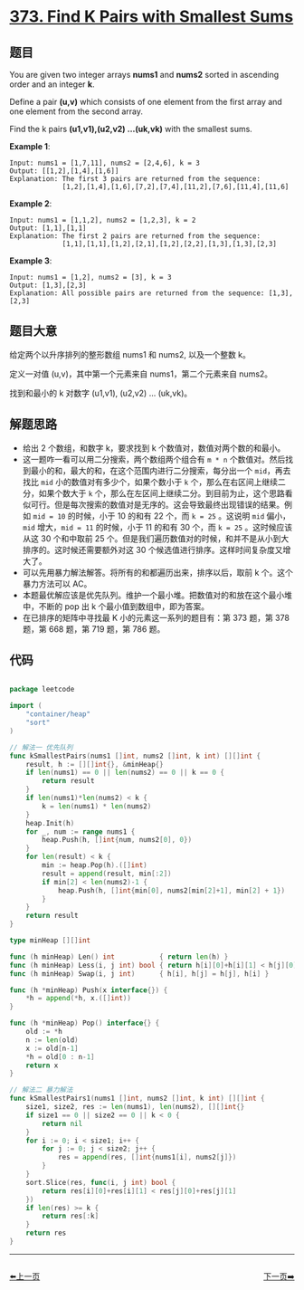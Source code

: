 # [373. Find K Pairs with Smallest Sums](https://leetcode.com/problems/find-k-pairs-with-smallest-sums/)


## 题目

You are given two integer arrays **nums1** and **nums2** sorted in ascending order and an integer **k**.

Define a pair **(u,v)** which consists of one element from the first array and one element from the second array.

Find the k pairs **(u1,v1),(u2,v2) ...(uk,vk)** with the smallest sums.

**Example 1**:

    Input: nums1 = [1,7,11], nums2 = [2,4,6], k = 3
    Output: [[1,2],[1,4],[1,6]] 
    Explanation: The first 3 pairs are returned from the sequence: 
                 [1,2],[1,4],[1,6],[7,2],[7,4],[11,2],[7,6],[11,4],[11,6]

**Example 2**:

    Input: nums1 = [1,1,2], nums2 = [1,2,3], k = 2
    Output: [1,1],[1,1]
    Explanation: The first 2 pairs are returned from the sequence: 
                 [1,1],[1,1],[1,2],[2,1],[1,2],[2,2],[1,3],[1,3],[2,3]

**Example 3**:

    Input: nums1 = [1,2], nums2 = [3], k = 3
    Output: [1,3],[2,3]
    Explanation: All possible pairs are returned from the sequence: [1,3],[2,3]


## 题目大意


给定两个以升序排列的整形数组 nums1 和 nums2, 以及一个整数 k。

定义一对值 (u,v)，其中第一个元素来自 nums1，第二个元素来自 nums2。

找到和最小的 k 对数字 (u1,v1), (u2,v2) ... (uk,vk)。



## 解题思路


- 给出 2 个数组，和数字 k，要求找到 k 个数值对，数值对两个数的和最小。
- 这一题咋一看可以用二分搜索，两个数组两个组合有 `m * n` 个数值对。然后找到最小的和，最大的和，在这个范围内进行二分搜索，每分出一个 `mid`，再去找比 `mid` 小的数值对有多少个，如果个数小于 `k` 个，那么在右区间上继续二分，如果个数大于 `k` 个，那么在左区间上继续二分。到目前为止，这个思路看似可行。但是每次搜索的数值对是无序的。这会导致最终出现错误的结果。例如 `mid = 10` 的时候，小于 10 的和有 22 个，而 `k = 25` 。这说明 `mid` 偏小，`mid` 增大，`mid = 11` 的时候，小于 11 的和有 30 个，而 `k = 25` 。这时候应该从这 30 个和中取前 25 个。但是我们遍历数值对的时候，和并不是从小到大排序的。这时候还需要额外对这 30 个候选值进行排序。这样时间复杂度又增大了。
- 可以先用暴力解法解答。将所有的和都遍历出来，排序以后，取前 k 个。这个暴力方法可以 AC。
- 本题最优解应该是优先队列。维护一个最小堆。把数值对的和放在这个最小堆中，不断的 pop 出 k 个最小值到数组中，即为答案。
- 在已排序的矩阵中寻找最 K 小的元素这一系列的题目有：第 373 题，第 378 题，第 668 题，第 719 题，第 786 题。


## 代码

```go

package leetcode

import (
	"container/heap"
	"sort"
)

// 解法一 优先队列
func kSmallestPairs(nums1 []int, nums2 []int, k int) [][]int {
	result, h := [][]int{}, &minHeap{}
	if len(nums1) == 0 || len(nums2) == 0 || k == 0 {
		return result
	}
	if len(nums1)*len(nums2) < k {
		k = len(nums1) * len(nums2)
	}
	heap.Init(h)
	for _, num := range nums1 {
		heap.Push(h, []int{num, nums2[0], 0})
	}
	for len(result) < k {
		min := heap.Pop(h).([]int)
		result = append(result, min[:2])
		if min[2] < len(nums2)-1 {
			heap.Push(h, []int{min[0], nums2[min[2]+1], min[2] + 1})
		}
	}
	return result
}

type minHeap [][]int

func (h minHeap) Len() int           { return len(h) }
func (h minHeap) Less(i, j int) bool { return h[i][0]+h[i][1] < h[j][0]+h[j][1] }
func (h minHeap) Swap(i, j int)      { h[i], h[j] = h[j], h[i] }

func (h *minHeap) Push(x interface{}) {
	*h = append(*h, x.([]int))
}

func (h *minHeap) Pop() interface{} {
	old := *h
	n := len(old)
	x := old[n-1]
	*h = old[0 : n-1]
	return x
}

// 解法二 暴力解法
func kSmallestPairs1(nums1 []int, nums2 []int, k int) [][]int {
	size1, size2, res := len(nums1), len(nums2), [][]int{}
	if size1 == 0 || size2 == 0 || k < 0 {
		return nil
	}
	for i := 0; i < size1; i++ {
		for j := 0; j < size2; j++ {
			res = append(res, []int{nums1[i], nums2[j]})
		}
	}
	sort.Slice(res, func(i, j int) bool {
		return res[i][0]+res[i][1] < res[j][0]+res[j][1]
	})
	if len(res) >= k {
		return res[:k]
	}
	return res
}

```


----------------------------------------------
<div style="display: flex;justify-content: space-between;align-items: center;">
<p><a href="https://books.halfrost.com/leetcode/ChapterFour/0300~0399/0372.Super-Pow/">⬅️上一页</a></p>
<p><a href="https://books.halfrost.com/leetcode/ChapterFour/0300~0399/0378.Kth-Smallest-Element-in-a-Sorted-Matrix/">下一页➡️</a></p>
</div>
